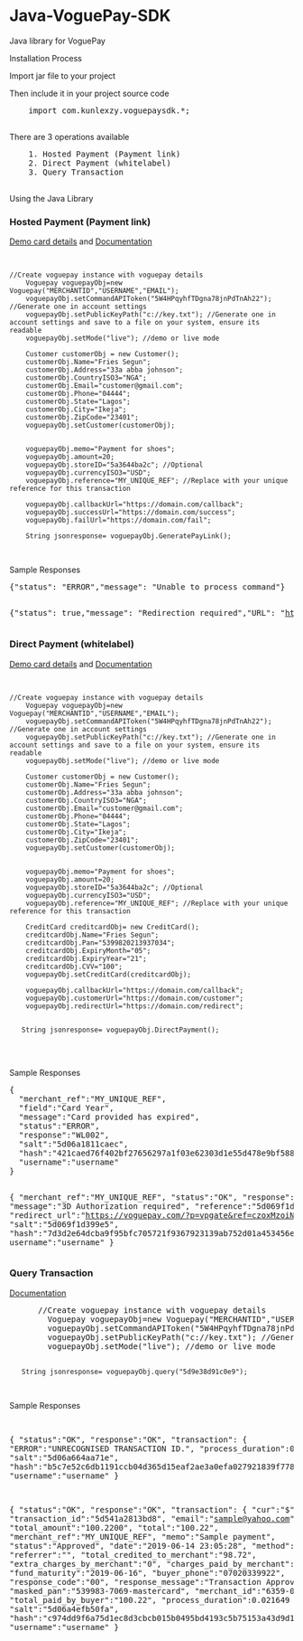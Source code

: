 # Java-VoguePay-SDK
Java library for VoguePay

<p>Installation Process</p>
Import jar file to your project

<p>Then include it in your project source code</p>
<div>
    <pre>
    import com.kunlexzy.voguepaysdk.*;
    </pre>
</div>

<div>
    <p>There are 3 operations available</p>
    <pre>
    1. Hosted Payment (Payment link)
    2. Direct Payment (whitelabel)
    3. Query Transaction
    </pre>
</div>

<div>
Using the Java Library
<div>
    <h3>Hosted Payment (Payment link)</h3>
    <a href="https://voguepay.com/documentation#section-six" rel="nofollow">Demo card details</a> and <a href="https://voguepay.com/documentation" rel="nofollow">Documentation</a>
</div>
<pre>
  
    //Create voguepay instance with voguepay details
        Voguepay voguepayObj=new Voguepay("MERCHANTID","USERNAME","EMAIL");
        voguepayObj.setCommandAPIToken("5W4HPqyhfTDgna78jnPdTnAh22"); //Generate one in account settings
        voguepayObj.setPublicKeyPath("c://key.txt"); //Generate one in account settings and save to a file on your system, ensure its readable
        voguepayObj.setMode("live"); //demo or live mode
        
        Customer customerObj = new Customer();
        customerObj.Name="Fries Segun";
        customerObj.Address="33a abba johnson";
        customerObj.CountryISO3="NGA";
        customerObj.Email="customer@gmail.com";
        customerObj.Phone="04444";
        customerObj.State="Lagos";
        customerObj.City="Ikeja";
        customerObj.ZipCode="23401";
        voguepayObj.setCustomer(customerObj);
       
        
        voguepayObj.memo="Payment for shoes";
        voguepayObj.amount=20;
        voguepayObj.storeID="5a3644ba2c"; //Optional
        voguepayObj.currencyISO3="USD";
        voguepayObj.reference="MY_UNIQUE_REF"; //Replace with your unique reference for this transaction
      
        voguepayObj.callbackUrl="https://domain.com/callback";
        voguepayObj.successUrl="https://domain.com/success";
        voguepayObj.failUrl="https://domain.com/fail";
        
        String jsonresponse= voguepayObj.GeneratePayLink();
        

    
</pre>

<div>
Sample Responses
</div>
<pre>
{"status": "ERROR","message": "Unable to process command"}

  
  {"status": true,"message": "Redirection required","URL": "https://voguepay.com/pay/bnlink/1560713945-x0"}
</pre>



<div>
    <h3>Direct Payment (whitelabel)</h3>
    <a href="https://voguepay.com/documentation#section-six" rel="nofollow">Demo card details</a> and <a href="https://voguepay.com/whitelabel" rel="nofollow">Documentation</a>
</div>
<pre>
   
   
    //Create voguepay instance with voguepay details
        Voguepay voguepayObj=new Voguepay("MERCHANTID","USERNAME","EMAIL");
        voguepayObj.setCommandAPIToken("5W4HPqyhfTDgna78jnPdTnAh22"); //Generate one in account settings
        voguepayObj.setPublicKeyPath("c://key.txt"); //Generate one in account settings and save to a file on your system, ensure its readable
        voguepayObj.setMode("live"); //demo or live mode
        
        Customer customerObj = new Customer();
        customerObj.Name="Fries Segun";
        customerObj.Address="33a abba johnson";
        customerObj.CountryISO3="NGA";
        customerObj.Email="customer@gmail.com";
        customerObj.Phone="04444";
        customerObj.State="Lagos";
        customerObj.City="Ikeja";
        customerObj.ZipCode="23401";
        voguepayObj.setCustomer(customerObj);
       
        
        voguepayObj.memo="Payment for shoes";
        voguepayObj.amount=20;
        voguepayObj.storeID="5a3644ba2c"; //Optional
        voguepayObj.currencyISO3="USD";
        voguepayObj.reference="MY_UNIQUE_REF"; //Replace with your unique reference for this transaction
        
        CreditCard creditcardObj= new CreditCard();
        creditcardObj.Name="Fries Segun";
        creditcardObj.Pan="5399820213937034";
        creditcardObj.ExpiryMonth="05";
        creditcardObj.ExpiryYear="21";
        creditcardObj.CVV="100";
        voguepayObj.setCreditCard(creditcardObj);
        
        voguepayObj.callbackUrl="https://domain.com/callback";
        voguepayObj.customerUrl="https://domain.com/customer";
        voguepayObj.redirectUrl="https://domain.com/redirect";

        
       String jsonresponse= voguepayObj.DirectPayment();


  </pre>

<div>
Sample Responses
</div>
<pre>
{
  "merchant_ref":"MY_UNIQUE_REF",
  "field":"Card Year",
  "message":"Card provided has expired",
  "status":"ERROR",
  "response":"WL002",
  "salt":"5d06a1811caec",
  "hash":"421caed76f402bf27656297a1f03e62303d1e55d478e9bf5882b77561db47808ad765fc91cd1ed576524adb0ec091f7a07d349a70adce342efd6a72f34e55b10",
  "username":"username"
}
 
  
  { 
    "merchant_ref":"MY_UNIQUE_REF",
    "status":"OK",
    "response":"WL3D",
    "message":"3D Authorization required",
    "reference":"5d069f1d3ed98",
    "redirect_url":"https://voguepay.com/?p=vpgate&ref=czoxMzoiNWQwNjlmMWQzZWQ5OCI7",
    "salt":"5d069f1d399e5",
    "hash":"7d3d2e64dcba9f95bfc705721f9367923139ab752d01a453456ee0bf5a15f9bd069f14c8c9faac018f4cd1dc57760d37b17820f13586da95070ec1dd5268b8b1",
    username":"username"
 }
</pre>

<div>
    <h3>Query Transaction</h3>
     <a href="https://voguepay.com/documentation#section-five" rel="nofollow">Documentation</a>
</div>
<pre>
      //Create voguepay instance with voguepay details
        Voguepay voguepayObj=new Voguepay("MERCHANTID","USERNAME","EMAIL");
        voguepayObj.setCommandAPIToken("5W4HPqyhfTDgna78jnPdTnAh22"); //Generate one in account settings
        voguepayObj.setPublicKeyPath("c://key.txt"); //Generate one in account settings and save to a file on your system, ensure its readable
        voguepayObj.setMode("live"); //demo or live mode
        
       String jsonresponse= voguepayObj.query("5d9e38d91c0e9");

        
</pre>

<div>
Sample Responses
</div>
<pre>

{
    "status":"OK",
    "response":"OK",
    "transaction":
        {
            "ERROR":"UNRECOGNISED TRANSACTION ID.",
            "process_duration":0.054308
        },
    "salt":"5d06a664aa71e",
    "hash":"b5c7e52c6db1191ccb04d365d15eaf2ae3a0efa027921839f778ee44207b300ce2f1848e330e9029245b16d6df84d4e0e99df892d1a9501f68cf55ba1cfb1dad",
    "username":"username"
 }


{
    "status":"OK",
    "response":"OK",
    "transaction":
       {
           "cur":"$",
           "transaction_id":"5d541a2813bd8",
           "email":"sample@yahoo.com",
           "total_amount":"100.2200",
           "total":"100.22",
           "merchant_ref":"MY_UNIQUE_REF",
           "memo":"Sample payment",
           "status":"Approved",
           "date":"2019-06-14 23:05:28",
           "method":"17",
           "referrer":"",
           "total_credited_to_merchant":"98.72",
           "extra_charges_by_merchant":"0",
           "charges_paid_by_merchant":"1.5",
           "fund_maturity":"2019-06-16",
           "buyer_phone":"07020339922",
           "response_code":"00",
           "response_message":"Transaction Approved",
           "masked_pan":"539983-7069-mastercard",
           "merchant_id":"6359-0000000",
           "total_paid_by_buyer":"100.22",
           "process_duration":0.021649
         },
       "salt":"5d06a4efb50fa",
       "hash":"c974dd9f6a75d1ec8d3cbcb015b0495bd4193c5b75153a43d9d1cc0b9e1cca9951836cfc111be26bc09131e70138258cc366b0961838716f5cc369818d577563",
       "username":"username"
   }
</pre>



